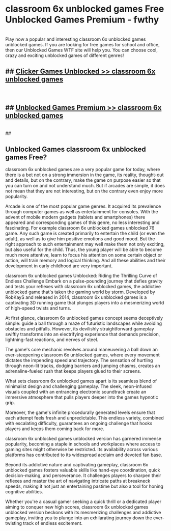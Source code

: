 # classroom 6x unblocked games  Free Unblocked Games Premium - fwthy <br>
<br>
Play now a popular and interesting classroom 6x unblocked games unblocked games. If you are looking for free games for school and office, then our Unblocked Games WTF site will help you. You can choose cool, crazy and exciting unblocked games of different genres!


## ##  [Clicker Games Unblocked >> classroom 6x unblocked games](http://freeplayer.one?title=classroom_6x_unblocked_games&ref=UGames)
  <br>

##  ## [Unblocked Games Premium >> classroom 6x unblocked games](http://freeplayer.one?title=classroom_6x_unblocked_games&ref=UGames)
  <br>
  ##



## Unblocked Games classroom 6x unblocked games Free?

classroom 6x unblocked games are a very popular game for today, where there is a bet not on a strong immersion in the game, its reality, thought-out and details, but on the contrary, make the game on purpose easier so that you can turn on and not understand much. But if arcades are simple, it does not mean that they are not interesting, but on the contrary even enjoy more popularity.

Arcade is one of the most popular game genres. It acquired its prevalence through computer games as well as entertainment for consoles. With the advent of mobile modern gadgets (tablets and smartphones) there appeared and corresponding games of this genre, no less interesting and fascinating. For example classroom 6x unblocked games unblocked 76 game. Any such game is created primarily to entertain the child (or even the adult), as well as to give him positive emotions and good mood. But the right approach to such entertainment may well make them not only exciting, but also useful for the child. Thus, the young player will be able to become much more attentive, learn to focus his attention on some certain object or action, will train memory and logical thinking. And all these abilities and their development in early childhood are very important.

classroom 6x unblocked games Unblocked: Riding the Thrilling Curve of Endless Challenge
Embark on a pulse-pounding journey that defies gravity and tests your reflexes with classroom 6x unblocked games, the addictive unblocked game that's taken the gaming world by storm. Developed by RobKayS and released in 2014, classroom 6x unblocked games is a captivating 3D running game that plunges players into a mesmerizing world of high-speed twists and turns.

At first glance, classroom 6x unblocked games concept seems deceptively simple: guide a ball through a maze of futuristic landscapes while avoiding obstacles and pitfalls. However, its devilishly straightforward gameplay swiftly transforms into an electrifying experience that demands precision, lightning-fast reactions, and nerves of steel.

The game's core mechanic revolves around maneuvering a ball down an ever-steepening classroom 6x unblocked games, where every movement dictates the impending speed and trajectory. The sensation of hurtling through neon-lit tracks, dodging barriers and jumping chasms, creates an adrenaline-fueled rush that keeps players glued to their screens.

What sets classroom 6x unblocked games apart is its seamless blend of minimalist design and challenging gameplay. The sleek, neon-infused visuals coupled with an entrancing electronic soundtrack create an immersive atmosphere that pulls players deeper into the games hypnotic grip.

Moreover, the game's infinite procedurally generated levels ensure that each attempt feels fresh and unpredictable. This endless variety, combined with escalating difficulty, guarantees an ongoing challenge that hooks players and keeps them coming back for more.

classroom 6x unblocked games unblocked version has garnered immense popularity, becoming a staple in schools and workplaces where access to gaming sites might otherwise be restricted. Its availability across various platforms has contributed to its widespread acclaim and devoted fan base.

Beyond its addictive nature and captivating gameplay, classroom 6x unblocked games fosters valuable skills like hand-eye coordination, quick decision-making, and perseverance. It challenges players to sharpen their reflexes and master the art of navigating intricate paths at breakneck speeds, making it not just an entertaining pastime but also a tool for honing cognitive abilities.

Whether you're a casual gamer seeking a quick thrill or a dedicated player aiming to conquer new high scores, classroom 6x unblocked games unblocked version beckons with its mesmerizing challenges and addictive gameplay, inviting you to plunge into an exhilarating journey down the ever-twisting track of endless excitement.